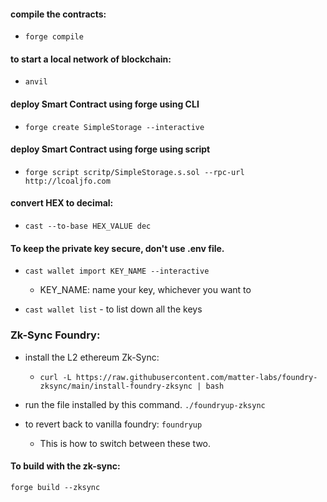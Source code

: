 #### compile the contracts:
- ```forge compile```

#### to start a local network of blockchain:
- ```anvil```

#### deploy Smart Contract using forge using CLI
- ```forge create SimpleStorage --interactive```

#### deploy Smart Contract using forge using script
- ```forge script scritp/SimpleStorage.s.sol --rpc-url http://lcoaljfo.com```

#### convert HEX to decimal:
- ```cast --to-base HEX_VALUE dec```

#### To keep the private key secure, don't use .env file.
- ```cast wallet import KEY_NAME --interactive```
  - KEY_NAME: name your key, whichever you want to
  
- ```cast wallet list``` - to list down all the keys

### Zk-Sync Foundry:
- install the L2 ethereum Zk-Sync: 
  - ```curl -L https://raw.githubusercontent.com/matter-labs/foundry-zksync/main/install-foundry-zksync | bash ```

- run the file installed by this command. ```./foundryup-zksync```
- to revert back to vanilla foundry: ```foundryup```
  - This is how to switch between these two.

#### To build with the zk-sync:
```forge build --zksync```